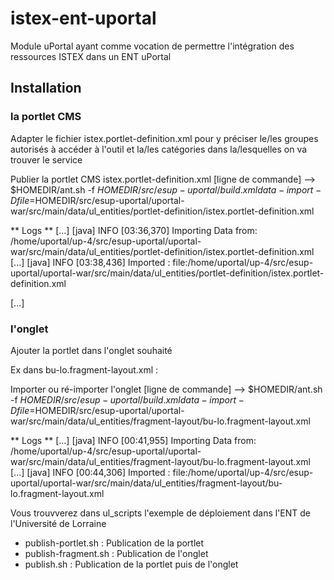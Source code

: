 # istex-ent-uportal
Module uPortal ayant comme vocation de permettre l'intégration des ressources ISTEX dans un ENT uPortal


## Installation

### la portlet CMS
Adapter le fichier istex.portlet-definition.xml pour y préciser le/les groupes autorisés à accéder à l'outil et la/les catégories dans la/lesquelles on va trouver le service

Publier la portlet CMS istex.portlet-definition.xml
[ligne de commande]
--> $HOMEDIR/ant.sh -f $HOMEDIR/src/esup-uportal/build.xml data-import -Dfile=$HOMEDIR/src/esup-uportal/uportal-war/src/main/data/ul_entities/portlet-definition/istex.portlet-definition.xml

** Logs **
[...]
     [java]  INFO [03:36,370] Importing Data from: /home/uportal/up-4/src/esup-uportal/uportal-war/src/main/data/ul_entities/portlet-definition/istex.portlet-definition.xml
[...]
     [java]  INFO [03:38,436] Imported : file:/home/uportal/up-4/src/esup-uportal/uportal-war/src/main/data/ul_entities/portlet-definition/istex.portlet-definition.xml

[...]

### l'onglet
Ajouter la portlet dans l'onglet souhaité

Ex dans bu-lo.fragment-layout.xml :
<channel fname="istex" unremovable="true" hidden="false" immutable="true" ID="n12"/>

Importer ou ré-importer l'onglet
[ligne de commande]
--> $HOMEDIR/ant.sh -f $HOMEDIR/src/esup-uportal/build.xml data-import -Dfile=$HOMEDIR/src/esup-uportal/uportal-war/src/main/data/ul_entities/fragment-layout/bu-lo.fragment-layout.xml

** Logs **
[...]
     [java]  INFO [00:41,955] Importing Data from: /home/uportal/up-4/src/esup-uportal/uportal-war/src/main/data/ul_entities/fragment-layout/bu-lo.fragment-layout.xml
[...]
     [java]  INFO [00:44,306] Imported : file:/home/uportal/up-4/src/esup-uportal/uportal-war/src/main/data/ul_entities/fragment-layout/bu-lo.fragment-layout.xml
     
Vous trouvverez dans ul_scripts l'exemple de déploiement dans l'ENT de l'Université de Lorraine

- publish-portlet.sh : Publication de la portlet
- publish-fragment.sh : Publication de l'onglet
- publish.sh : Publication de la portlet puis de l'onglet
